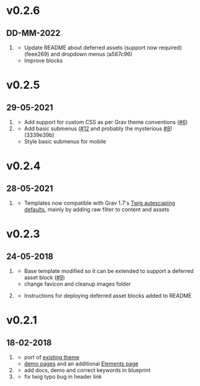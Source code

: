 # v0.2.6
## DD-MM-2022

1. [](#improved)
    * Update README about deferred assets (support now required) (feee269) and dropdown menus (a587c96)
    * Improve blocks

# v0.2.5
## 29-05-2021

1. [](#bugfix)
    * Add support for custom CSS as per Grav theme conventions ([#6](https://github.com/hughbris/grav-theme-minimaxing/issues/6))
1. [](#new)
    * Add basic submenus ([#12](https://github.com/hughbris/grav-theme-minimaxing/issues/12) and probably the mysterious [#8](https://github.com/hughbris/grav-theme-minimaxing/issues/8)) (3339e39b)
    * Style basic submenus for mobile

# v0.2.4
## 28-05-2021

1. [](#bugfix)
    * Templates now compatible with Grav 1.7's [Twig autescaping defaults](https://learn.getgrav.org/17/advanced/grav-development/grav-17-upgrade-guide#most-common-issues), mainly by adding raw filter to content and assets

# v0.2.3
##  24-05-2018

1. [](#improved)
    * Base template modified so it can be extended to support a deferred asset block ([#9](https://github.com/hughbris/grav-theme-minimaxing/issues/9))
    * change favicon and cleanup images folder

1. [](#new)
    * Instructions for deploying deferred asset blocks added to README

# v0.2.1
##  18-02-2018

1. [](#new)
    * port of [existing theme](https://html5up.net/minimaxing)
    * [demo pages](_demo/pages) and an additional [Elements page](_demo/pages/90.elements/onecolumn.md)
1. [](#improved)
    * add docs, demo and correct keywords in blueprint
1. [](#bugfix)
    * fix twig typo bug in header link

